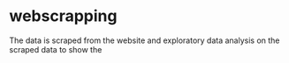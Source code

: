 # webscrapping
The data is scraped from the website and exploratory data analysis on the scraped data to show the 
